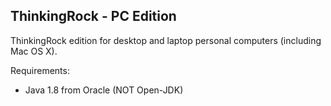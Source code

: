 ## ThinkingRock - PC Edition

ThinkingRock edition for desktop and laptop personal computers (including Mac OS X).

Requirements: 
* Java 1.8 from Oracle (NOT Open-JDK)

